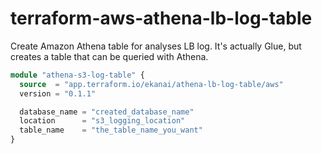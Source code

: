 # terraform-aws-athena-lb-log-table

Create Amazon Athena table for analyses LB log.
It's actually Glue, but creates a table that can be queried with Athena.

```terraform
module "athena-s3-log-table" {
  source  = "app.terraform.io/ekanai/athena-lb-log-table/aws"
  version = "0.1.1"

  database_name = "created_database_name"
  location      = "s3_logging_location"
  table_name    = "the_table_name_you_want"
}
```
